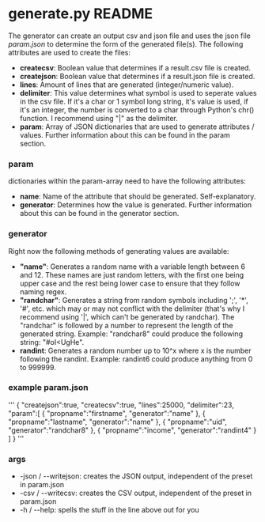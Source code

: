 # generate.py README

The generator can create an output csv and json file and uses the json file *param.json* to determine the form of the generated file(s).
The following attributes are used to create the files:
- **createcsv**: Boolean value that determines if a result.csv file is created.
- **createjson**: Boolean value that determines if a result.json file is created.
- **lines**: Amount of lines that are generated (integer/numeric value).
- **delimiter**: This value determines what symbol is used to seperate values in the csv file. If it's a char or 1 symbol long string, it's value is used, if it's an integer, the number is converted to a char through Python's chr() function. I recommend using "|" as the delimiter.
- **param**: Array of JSON dictionaries that are used to generate attributes / values. Further information about this can be found in the param section.

### param

dictionaries within the param-array need to have the following attributes:
- **name**: Name of the attribute that should be generated. Self-explanatory.
- **generator**: Determines how the value is generated. Further information about this can be found in the generator section.

### generator

Right now the following methods of generating values are available:
- **"name"**: Generates a random name with a variable length between 6 and 12. These names are just random letters, with the first one being upper case and the rest being lower case to ensure that they follow naming regex.
- **"randchar"**: Generates a string from random symbols including ';', '*', '#', etc. which may or may not conflict with the delimiter (that's why I recommend using '|', which can't be generated by randchar). The "randchar" is followed by a number to represent the length of the generated string. Example: "randchar8" could produce the following string: "#oI<UgHe".
- **randint**: Generates a random number up to 10^x where x is the number following the randint. Example: randint6 could produce anything from 0 to 999999.

### example param.json

'''
{
	"createjson":true,
	"createcsv":true,
	"lines":25000,
	"delimiter":23,
	"param":[
		{
			"propname":"firstname",
			"generator":"name"
		},
		{
			"propname":"lastname",
			"generator":"name"
		},
		{
			"propname":"uid",
			"generator":"randchar8"
		},
		{
			"propname":"income",
			"generator":"randint4"
		}
	]
}
'''

### args

- -json / --writejson: creates the JSON output, independent of the preset in param.json
- -csv / --writecsv: creates the CSV output, independent of the preset in param.json
- -h / --help: spells the stuff in the line above out for you